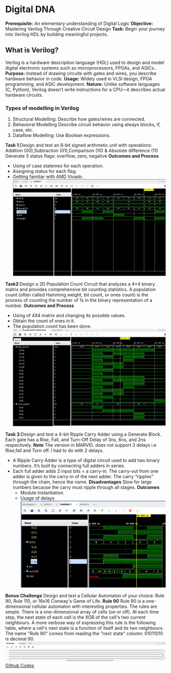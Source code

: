 # Digital DNA
**Prerequisite:** An elementary understanding of Digital Logic
**Objective:** Mastering Verilog Through Creative Circuit Design
**Task:** Begin your journey into Verilog HDL by building meaningful projects.
## What is Verilog?
Verilog is a hardware description language (HDL) used to design and model digital electronic systems such as microprocessors, FPGAs, and ASICs..
**Purpose:** Instead of drawing circuits with gates and wires, you describe hardware behavior in code.
**Usage:** Widely used in VLSI design, FPGA programming, and ASIC development.
**Nature:** Unlike software languages (C, Python), Verilog doesn’t write instructions for a CPU—it describes actual hardware circuits.
### Types of modelling in Verilog 
1. Structural Modelling: Describe how gates/wires are connected.
2. Behavioral Modelling Describe circuit behavior using always blocks, if, case, etc.
3. Dataflow Modelling: Use Boolean expressions.

**Task 1**:Design and test an 8-bit signed arithmetic unit with operations:
Addition (00),Subtraction (01),Comparison (10) & Absolute difference (11)
Generate 3 status flags: overflow, zero, negative
**Outcomes and Process**
- Using of case statemes for each operation.
- Assigning status for each flag.
- Getting familiar with AMD Vivado .
![](IMG-20250811-WA0001.jpg)

**Task2**:Design a 2D Population Count Circuit that analyzes a 4×4 binary matrix and provides comprehensive bit counting statistics.
A population count (often called Hamming weight, bit count, or ones count) is the process of counting the number of 1s in the binary representation of a number.
**Outcomes and Process**
  - Using of 4X4 matrix and changing its possible values.
  - Obtain the count of ones in it.
  - The population count has been done.
![](IMG-20250811-WA0002.jpg)

**Task 3**:Design and test a 4-bit Ripple Carry Adder using a Generate Block. Each gate has a Rise, Fall, and Turn-Off Delay of 3ns, 6ns, and 2ns respectively.
**Note** The version in MARVEL does not support 3 delays i.e Rise,fall and Turn off. I had to do with 2 delays.
- A Ripple Carry Adder is a type of digital circuit used to add two binary numbers. It’s built by connecting full adders in series.
- Each full adder adds 2 input bits + a carry-in.
The carry-out from one adder is given to the carry-in of the next adder.
The carry “ripples” through the chain, hence the name.
**Disadvantages**
  Slow for large numbers because the carry must ripple through all stages.
**Outcomes**
  - Module Instantiation
  - Usage of delays
![](IMG-20250905-WA0001.jpg)

**Bonus Challenge** Design and test a Cellular Automaton of your choice: Rule 90, Rule 110, or 16x16 Conway's Game of Life.
**Rule 90**
Rule 90 is a one-dimensional cellular automaton with interesting properties.
The rules are simple. There is a one-dimensional array of cells (on or off). At each time step, the next state of each cell is the XOR of the cell's two current neighbours. A more verbose way of expressing this rule is the following table, where a cell's next state is a function of itself and its two neighbours.
The name "Rule 90" comes from reading the "next state" column: 01011010 is decimal 90.
![](IMG-20250905-WA0002.jpg)
[Github Codes]()
